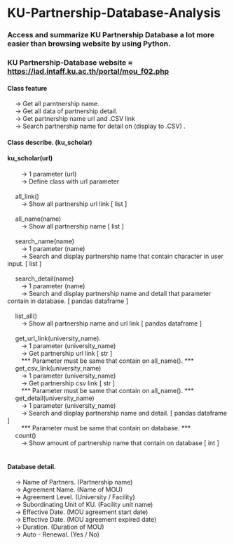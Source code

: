 # KU-Partnership-Database-Analysis
### Access and summarize KU Partnership Database a lot more easier than browsing website by using Python.
### KU Partnership-Database website = https://iad.intaff.ku.ac.th/portal/mou_f02.php

#### Class feature 
  &emsp; -> Get all parntnership name. <br />
  &emsp; -> Get all data of partnership detail. <br />
  &emsp; -> Get partnership name url and .CSV link <br />
  &emsp; -> Search partnership name for detail on (display to .CSV) . <br />

#### Class describe. (ku_scholar)
  #### ku_scholar(url)  <br />
  &emsp;&emsp; -> 1 parameter (url)  <br />
  &emsp;&emsp; -> Define class with url parameter  <br />
  <br />
  &emsp; all_link() <br />
  &emsp;&emsp; -> Show all partnership url link [ list ]  <br />
  <br />
  &emsp; all_name(name) <br />
  &emsp;&emsp; -> Show all partnership name  [ list ]  <br />
  <br />
  &emsp; search_name(name) <br />
  &emsp;&emsp; -> 1 parameter (name)  <br />
  &emsp;&emsp; -> Search and display partnership name that contain character in user input.  [ list ]  <br />
  <br />
  &emsp; search_detail(name) <br />
  &emsp;&emsp; -> 1 parameter (name)  <br />
  &emsp;&emsp; -> Search and display partnership name and detail that parameter contain in database.  [ pandas dataframe ]  <br />
  <br />
  &emsp; list_all() <br />
  &emsp;&emsp; -> Show all partnership name and url link [ pandas dataframe ]  <br />
  <br />
  &emsp; get_url_link(university_name). <br />
  &emsp;&emsp; -> 1 parameter (university_name)   <br />
  &emsp;&emsp; -> Get partnership url link  [ str ]  <br />
  &emsp;&emsp; *** Parameter must be same that contain on all_name(). ***
  <br />
  &emsp; get_csv_link(university_name) <br />
  &emsp;&emsp; -> 1 parameter (university_name)   <br />
  &emsp;&emsp; -> Get partnership csv link  [ str ]  <br />
  &emsp;&emsp; *** Parameter must be same that contain on all_name(). ***
  <br />
  &emsp; get_detail(university_name) <br />
  &emsp;&emsp; -> 1 parameter (university_name)   <br />
  &emsp;&emsp; -> Search and display partnership name and detail.  [ pandas dataframe ]  <br />
  &emsp;&emsp; *** Parameter must be same that contain on database. ***
  <br />
  &emsp; count() <br />
  &emsp;&emsp; -> Show amount of partnership name that contain on database  [ int ]  <br />
  <br />
  
#### Database detail. 
  &emsp; -> Name of Partners. (Partnership name) <br />
  &emsp; -> Agreement Name. (Name of MOU) <br />
  &emsp; -> Agreement Level. (University / Facility) <br />
  &emsp; -> Subordinating Unit of KU. (Facility unit name) <br />
  &emsp; -> Effective Date. (MOU agreement start date) <br />
  &emsp; -> Effective Date. (MOU agreement expired date)<br />
  &emsp; -> Duration. (Duration of MOU) <br />
  &emsp; -> Auto - Renewal. (Yes / No)<br />
  
